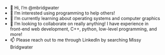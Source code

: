 - 👋 Hi, I’m @mbridgwater
- 👀 I’m interested using programming to help others!
- 🌱 I’m currently learning about operating systems and computer graphics
- 💞️ I’m looking to collaborate on really anything! I have experience in front-end web development, C++, python, low-level programming, and more! 
- 📫 Please reach out to me through LinkedIn by searching Missy Bridgwater

<!---
mbridgwater/mbridgwater is a ✨ special ✨ repository because its `README.md` (this file) appears on your GitHub profile.
You can click the Preview link to take a look at your changes.
--->
